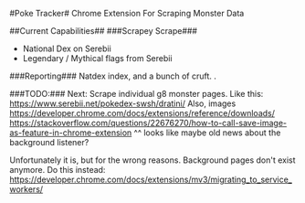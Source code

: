#Poke Tracker#
Chrome Extension For Scraping Monster Data

##Current Capabilities##
###Scrapey Scrape###
* National Dex on Serebii
* Legendary / Mythical flags from Serebii

###Reporting###
Natdex index, and a bunch of cruft. .

###TODO:###
Next: Scrape individual g8 monster pages. Like this: https://www.serebii.net/pokedex-swsh/dratini/
Also, images
https://developer.chrome.com/docs/extensions/reference/downloads/
https://stackoverflow.com/questions/22676270/how-to-call-save-image-as-feature-in-chrome-extension
^^ looks like maybe old news about the background listener?

Unfortunately it is, but for the wrong reasons. Background pages don't exist anymore.
Do this instead:
https://developer.chrome.com/docs/extensions/mv3/migrating_to_service_workers/
